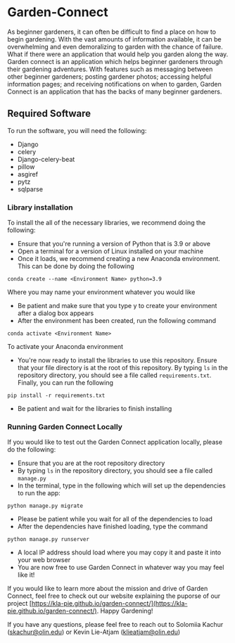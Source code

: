 # Garden-Connect

As beginner gardeners, it can often be difficult to find a place on how to begin gardening. With the vast amounts of information available, it can be overwhelming and even demoralizing to garden with the chance of failure. What if there were an application that would help you garden along the way. Garden connect is an application which helps beginner gardeners through their gardening adventures. With features such as messaging between other beginner gardeners; posting gardener photos; accessing helpful information pages; and receiving notifications on when to garden, Garden Connect is an application that has the backs of many beginner gardeners.

## Required Software
To run the software, you will need the following:
* Django
* celery
* Django-celery-beat
* pillow
* asgiref
* pytz
* sqlparse

### Library installation
To install the all of the necessary libraries, we recommend doing the following:
* Ensure that you're running a version of Python that is 3.9 or above
* Open a terminal for a version of Linux installed on your machine
* Once it loads, we recommend creating a new Anaconda environment. This can be done by doing the following
```
conda create --name <Environment Name> python=3.9
```
Where you may name your environment whatever you would like
* Be patient and make sure that you type y to create your environment after a dialog box appears
* After the environment has been created, run the following command
```
conda activate <Environment Name>
```
To activate your Anaconda environment
* You're now ready to install the libraries to use this repository. Ensure that your file directory is at the root of this repository. By typing `ls` in the repository directory, you should see a file called `requirements.txt`. Finally, you can run the following

```
pip install -r requirements.txt
```
* Be patient and wait for the libraries to finish installing

### Running Garden Connect Locally
If you would like to test out the Garden Connect application locally, please do the following:
* Ensure that you are at the root repository directory
* By typing `ls` in the repository directory, you should see a file called `manage.py`
* In the terminal, type in the following which will set up the dependencies to run the app:
```
python manage.py migrate
```
* Please be patient while you wait for all of the dependencies to load
* After the dependencies have finished loading, type the command
```
python manage.py runserver
```
* A local IP address should load where you may copy it and paste it into your web browser
* You are now free to use Garden Connect in whatever way you may feel like it!

If you would like to learn more about the mission and drive of Garden Connect, feel free to check out our website explaining the puporse of our project [https://kla-pie.github.io/garden-connect/](https://kla-pie.github.io/garden-connect/). Happy Gardening!

If you have any questions, please feel free to reach out to Solomiia Kachur (skachur@olin.edu) or Kevin Lie-Atjam (klieatjam@olin.edu)